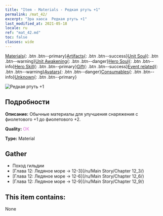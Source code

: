 ```yaml
---
title: "Item - Materials - Редкая ртуть +1"
permalink: /mat_42/
excerpt: "Эра хаоса  Редкая ртуть +1"
last_modified_at: 2021-05-18
locale: ru
ref: "mat_42.md"
toc: false
classes: wide
---
```

 [Materials](/ItemsRU/){: .btn .btn--primary}[Artifacts](/ItemsRU/Artifacts/){: .btn .btn--success}[Unit Soul](/ItemsRU/UnitSoul/){: .btn .btn--warning}[Unit Awakening](/ItemsRU/UnitAwakening/){: .btn .btn--danger}[Hero Soul](/ItemsRU/HeroSoul/){: .btn .btn--info}[Hero Skill](/ItemsRU/HeroSkill/){: .btn .btn--primary}[Gift](/ItemsRU/Gift/){: .btn .btn--success}[Event related](/ItemsRU/Events/){: .btn .btn--warning}[Avatars](/ItemsRU/Avatars/){: .btn .btn--danger}[Consumables](/ItemsRU/Consumables/){: .btn .btn--info}[Unknown](/ItemsRU/Unknown/){: .btn .btn--primary}

 ![Редкая ртуть +1](/images/t/i_cailiao_shuiyin2.png)

## Подробности
 **Описание:** Обычные материалы для улучшения снаряжения c фиолетового +1 до фиолетового +2.

 **Quality:** <span style="color: #DA70D6">OK</span>

 **Type:** Material

## Gather

*    Поход гильдии 
*    [Глава 12: Ледяное море -> 12-3](/ru/Main Story/Chapter 12_3/) 
*    [Глава 12: Ледяное море -> 12-6](/ru/Main Story/Chapter 12_6/) 
*    [Глава 12: Ледяное море -> 12-9](/ru/Main Story/Chapter 12_9/) 

## This item contains:

  None

